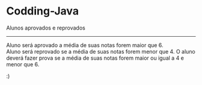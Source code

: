 # Codding-Java
Alunos aprovados e reprovados
<hr>

Aluno será aprovado a média de suas notas forem maior que 6. <br>
Aluno será reprovado se a média de suas notas forem menor que 4.
O aluno deverá fazer prova se a média de suas notas forem maior ou igual a 4 e menor que 6.

:)
